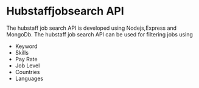 # Hubstaffjobsearch API
The hubstaff job search API is developed using Nodejs,Express and
 MongoDb. The hubstaff job search API can be used for filtering 
 jobs using 
 
- Keyword
- Skills
- Pay Rate
- Job Level
- Countries
- Languages
